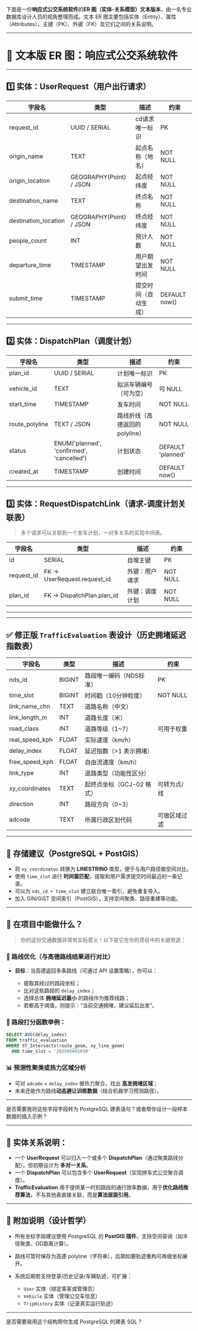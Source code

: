 下面是一份**响应式公交系统软件**的**ER 图（实体-关系模型）文本版本**，由一名专业数据库设计人员的视角整理而成。文本 ER 图主要包括实体（Entity）、属性（Attributes）、主键（PK）、外键（FK）及它们之间的关系说明。

---

# 🧩 文本版 ER 图：响应式公交系统软件

---

## 1️⃣ 实体：UserRequest（用户出行请求）

| 字段名                   | 类型                      | 描述         | 约束            |
| --------------------- | ----------------------- | ---------- | ------------- |
| request\_id           | UUID / SERIAL           | cd请求唯一标识     | PK            |
| origin\_name          | TEXT                    | 起点名称（地名）   | NOT NULL      |
| origin\_location      | GEOGRAPHY(Point) / JSON | 起点经纬度      | NOT NULL      |
| destination\_name     | TEXT                    | 终点名称       | NOT NULL      |
| destination\_location | GEOGRAPHY(Point) / JSON | 终点经纬度      | NOT NULL      |
| people\_count         | INT                     | 预计人数       | NOT NULL      |
| departure\_time       | TIMESTAMP               | 用户期望出发时间   | NOT NULL      |
| submit\_time          | TIMESTAMP               | 提交时间（自动生成） | DEFAULT now() |

---

## 2️⃣ 实体：DispatchPlan（调度计划）

| 字段名             | 类型                                        | 描述                  | 约束                |
| --------------- | ----------------------------------------- | ------------------- | ----------------- |
| plan\_id        | UUID / SERIAL                             | 计划唯一标识              | PK                |
| vehicle\_id     | TEXT                                      | 拟派车辆编号（可为空）         | 可 NULL            |
| start\_time     | TIMESTAMP                                 | 发车时间                | NOT NULL          |
| route\_polyline | TEXT / JSON                               | 路线折线（高德返回的polyline） | NOT NULL          |
| status          | ENUM('planned', 'confirmed', 'cancelled') | 计划状态                | DEFAULT 'planned' |
| created\_at     | TIMESTAMP                                 | 创建时间                | DEFAULT now()     |

---

## 3️⃣ 实体：RequestDispatchLink（请求-调度计划关联表）

> 多个请求可以关联到一个发车计划，一对多关系的实现中间表。

| 字段名         | 类型                           | 描述      | 约束       |
| ----------- | ---------------------------- | ------- | -------- |
| id          | SERIAL                       | 自增主键    | PK       |
| request\_id | FK → UserRequest.request\_id | 外键：用户请求 | NOT NULL |
| plan\_id    | FK → DispatchPlan.plan\_id   | 外键：调度计划 | NOT NULL |

---


---

## ✅ 修正版 `TrafficEvaluation` 表设计（历史拥堵延迟指数表）

| 字段名              | 类型     | 描述               | 约束       |
| ---------------- | ------ | ---------------- | -------- |
| nds\_id          | BIGINT | 路段唯一编码（NDS标准）    | PK       |
| time\_slot       | BIGINT | 时间戳（10分钟粒度）      | NOT NULL |
| link\_name\_chn  | TEXT   | 道路名称（中文）         |          |
| link\_length\_m  | INT    | 道路长度（米）          |          |
| road\_class      | INT    | 道路等级（1\~7）       | 可用于权重    |
| real\_speed\_kph | FLOAT  | 实际速度（km/h）       |          |
| delay\_index     | FLOAT  | 延迟指数（>1 表示拥堵）    |          |
| free\_speed\_kph | FLOAT  | 自由流速度（km/h）      |          |
| link\_type       | INT    | 道路类型（功能性区分）      |          |
| xy\_coordinates  | TEXT   | 起终点坐标（GCJ-02 格式） | 可转为点/线   |
| direction        | INT    | 路段方向（0\~3）       |          |
| adcode           | TEXT   | 所属行政区划代码         | 可做区域过滤   |

---

## 📌 存储建议（PostgreSQL + PostGIS）

* 将 `xy_coordinates` 转换为 **LINESTRING** 类型，便于与用户路径做空间对比。
* 使用 `time_slot` 进行 **时间窗匹配**，提取和用户需求提交时间最近的一条记录。
* 可以为 `nds_id + time_slot` 建立联合唯一索引，避免重复导入。
* 加入 GIN/GiST 空间索引（PostGIS），支持空间聚类、路径重建等功能。

---

## 🧠 在项目中能做什么？

> 你的这份交通数据非常有实际意义！以下是它在你的项目中的关键用途：

### 🔧 路线优化（与高德路线结果进行对比）

* **目标**：当高德返回多条路线（可通过 API 设置策略），你可以：

  * 提取其经过的路段坐标；
  * 比对这些路段的 `delay_index`；
  * 选择总体 **拥堵延迟最小** 的路线作为推荐线路；
  * 若都高于阈值，则提示：“当前交通拥堵，建议延后出发”。

### 🧠 路段打分函数举例：

```sql
SELECT AVG(delay_index)
FROM traffic_evaluation
WHERE ST_Intersects(route_geom, xy_line_geom)
  AND time_slot = '202505091030'
```

### 📊 预测性聚类或热力区域分析

* 可对 `adcode` + `delay_index` 做热力聚合，找出 **高发拥堵区域**；
* 未来还能作为路线**动态避让训练数据**（结合机器学习预测路径）。

---

是否需要我将这些字段字段转为 PostgreSQL 建表语句？或者帮你设计一段样本数据的插入示例？

---

## 🔗 实体关系说明：

* 一个 **UserRequest** 可以归入一个或多个 **DispatchPlan**（通过聚类路线分配），但初期设计为 **多对一关系**。
* 一个 **DispatchPlan** 可以包含多个 **UserRequest**（实现拼车式公交聚合调度）。
* **TrafficEvaluation** 用于提供某一时刻路段的通行效率数据，用于**优化路线推荐算法**，不与其他表直接关联，而是**算法层面引用**。

---

## 🧠 附加说明（设计哲学）

* 所有坐标字段建议使用 PostgreSQL 的 **PostGIS 插件**，支持空间查询（如半径聚类、OD距离计算）。
* 路线可暂时保存为高德 polyline（字符串），后期如要轨迹重构可再做坐标展开。
* 系统后期若支持登录/历史记录/车辆轨迹，可扩展：

  * `User` 实体（绑定乘客或管理员）
  * `Vehicle` 实体（管理公交车信息）
  * `TripHistory` 实体（记录真实运行轨迹）

---

是否需要我用这个结构帮你生成 PostgreSQL 的建表 SQL？
